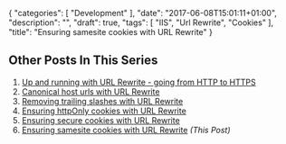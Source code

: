 {
   "categories": [ "Development" ],
   "date": "2017-06-08T15:01:11+01:00",
   "description": "",
   "draft": true,
   "tags": [ "IIS", "Url Rewrite", "Cookies" ],
   "title": "Ensuring samesite cookies with URL Rewrite"
}

<!--more-->

## Other Posts In This Series

1. [Up and running with URL Rewrite - going from HTTP to HTTPS](/article/2017/06/up-and-running-with-url-rewrite---going-from-http-to-https/)
2. [Canonical host urls with URL Rewrite](/article/2017/06/canonical-host-urls-with-url-rewrite/)
3. [Removing trailing slashes with URL Rewrite](/article/2017/06/removing-trailing-slashes-with-url-rewrite/)
4. [Ensuring httpOnly cookies with URL Rewrite](/article/2017/06/ensuring-httponly-cookies-with-url-rewrite/)
5. [Ensuring secure cookies with URL Rewrite](/article/2017/06/ensuring-secure-cookies-with-url-rewrite/)
6. [Ensuring samesite cookies with URL Rewrite](/article/2017/06/ensuring-samesite-cookies-with-url-rewrite/) *(This Post)*